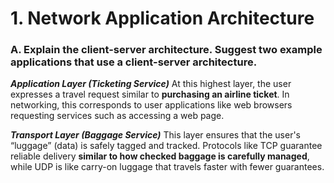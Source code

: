 <!-- ---
marp: true
theme: default
paginate: true

--- -->

# 1. Network Application Architecture

### A. Explain the client-server architecture. Suggest two example applications that use a client-server architecture.


***Application Layer (Ticketing Service)***
At this highest layer, the user expresses a travel request similar to **purchasing an airline ticket**. In networking, this corresponds to user applications like web browsers requesting services such as accessing a web page.

***Transport Layer (Baggage Service)***
This layer ensures that the user's “luggage” (data) is safely tagged and tracked. Protocols like TCP guarantee reliable delivery **similar to how checked baggage is carefully managed**, while UDP is like carry-on luggage that travels faster with fewer guarantees.

